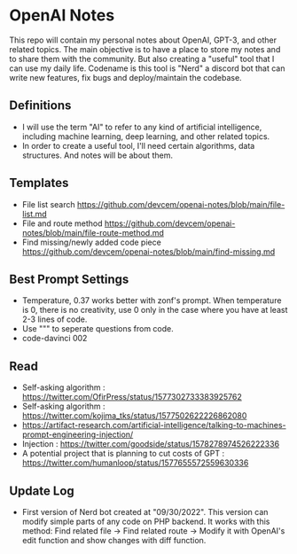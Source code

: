 # OpenAI Notes

This repo will contain my personal notes about OpenAI, GPT-3, and other related topics. The main objective is to have a place to store my notes and to share them with the community. But also creating a "useful" tool that I can use my daily life. Codename is this tool is "Nerd" a discord bot that can write new features, fix bugs and deploy/maintain the codebase.

## Definitions
- I will use the term "AI" to refer to any kind of artificial intelligence, including machine learning, deep learning, and other related topics.
- In order to create a useful tool, I'll need certain algorithms, data structures. And notes will be about them.

## Templates
- File list search https://github.com/devcem/openai-notes/blob/main/file-list.md
- File and route method https://github.com/devcem/openai-notes/blob/main/file-route-method.md
- Find missing/newly added code piece https://github.com/devcem/openai-notes/blob/main/find-missing.md

## Best Prompt Settings
- Temperature, 0.37 works better with zonf's prompt. When temperature is 0, there is no creativity, use 0 only in the case where you have at least 2-3 lines of code.
- Use """ to seperate questions from code.
- code-davinci 002

## Read
- Self-asking algorithm : https://twitter.com/OfirPress/status/1577302733383925762
- Self-asking algorithm : https://twitter.com/kojima_tks/status/1577502622226862080
- https://artifact-research.com/artificial-intelligence/talking-to-machines-prompt-engineering-injection/
- Injection : https://twitter.com/goodside/status/1578278974526222336
- A potential project that is planning to cut costs of GPT : https://twitter.com/humanloop/status/1577655572559630336

## Update Log
- First version of Nerd bot created at "09/30/2022". This version can modify simple parts of any code on PHP backend. It works with this method: Find related file -> Find related route -> Modify it with OpenAI's edit function and show changes with diff function.